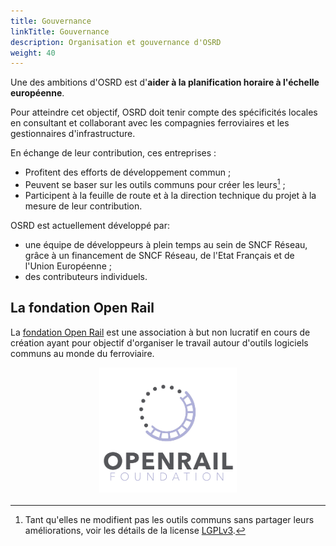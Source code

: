 ```yaml
---
title: Gouvernance
linkTitle: Gouvernance
description: Organisation et gouvernance d'OSRD
weight: 40
---
```


Une des ambitions d'OSRD est d'**aider à la planification horaire à l'échelle européenne**.

Pour atteindre cet objectif, OSRD doit tenir compte des spécificités locales en consultant et collaborant avec les compagnies ferroviaires et les gestionnaires d'infrastructure.

En échange de leur contribution, ces entreprises&nbsp;:
 - Profitent des efforts de développement commun&nbsp;;
 - Peuvent se baser sur les outils communs pour créer les leurs[^license]&nbsp;;
 - Participent à la feuille de route et à la direction technique du projet à la mesure de leur contribution.

[^license]: Tant qu'elles ne modifient pas les outils communs sans partager leurs améliorations, voir les détails de la license [LGPLv3](https://www.gnu.org/licenses/lgpl-3.0.fr.html).

OSRD est actuellement développé par:
 - une équipe de développeurs à plein temps au sein de SNCF Réseau, grâce à un financement de SNCF Réseau, de l'Etat Français et de l'Union Européenne&nbsp;;
 - des contributeurs individuels.

## La fondation Open Rail

La [fondation Open Rail](https://openrailfoundation.gitlab.io/) est une association à but non lucratif en cours de création ayant pour objectif d'organiser le travail autour d'outils logiciels communs au monde du ferroviaire.

<a href="https://openrailfoundation.gitlab.io/"><img class="marginauto" src="openrail_foundation_vector.png" alt="Fondation OpenRail"></a>

<style>
.marginauto {
	margin: 10px auto 20px;
	display: block;
	width:220px; 
	height:200px;
}
.marginauto:hover {
	filter: brightness(70%);
	transition: all 0.50s;
}
</style>

